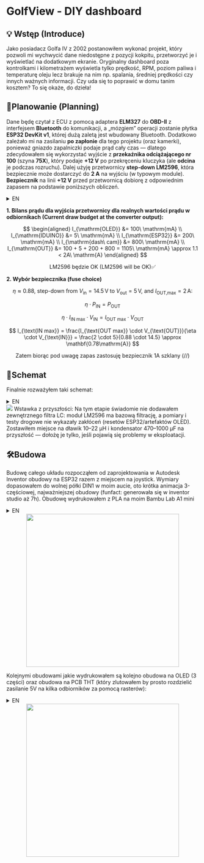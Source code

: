 

#  GolfView - DIY dashboard


## 💡 Wstęp (Introduce)

Jako posiadacz Golfa IV z 2002 postanowiłem wykonać projekt, który pozwoli mi wychwycić dane niedostępne z pozycji kokpitu, przetworzyć je i wyświetlać na dodatkowym ekranie. Oryginalny dashboard poza kontrolkami i kilometrażem wyświetla tylko prędkość, RPM, poziom paliwa i temperaturę oleju lecz brakuje na nim np. spalania, średniej prędkości czy innych ważnych informacji. Czy uda się to poprawić w domu tanim kosztem? To się okaże, do dzieła!


## 📏Planowanie (Planning)

Dane będę czytał z ECU z pomocą adaptera **ELM327** do **OBD-II** z interfejsem **Bluetooth** do komunikacji, a „mózgiem” operacji zostanie płytka **ESP32 DevKit v1**, której dużą zaletą jest wbudowany Bluetooth. Dodatkowo zależało mi na zasilaniu **po zapłonie** dla tego projektu (oraz kamerki), ponieważ gniazdo zapalniczki podaje prąd cały czas — dlatego zdecydowałem się wykorzystać wyjście z **przekaźnika odciążającego nr 100** (szyna **75X**), który podaje **+12 V** po przekręceniu kluczyka (ale **odcina** je podczas rozruchu). Dalej użyję przetwornicy **step-down LM2596**, która bezpiecznie może dostarczyć do **2 A** na wyjściu (w typowym module). **Bezpiecznik** na linii **+12 V** przed przetwornicą dobiorę z odpowiednim zapasem na podstawie poniższych obliczeń.

<details>
  <summary>EN</summary>


I will read data from the ECU using an **ELM327** **OBD-II** adapter with **Bluetooth** for communication, and the brain of the system will be an **ESP32 DevKit v1**, which conveniently has built-in Bluetooth. I also wanted **ignition-switched power** for this project (and the dash cam), since the cigarette lighter is permanently live — so I decided to use the output from the **load-reduction relay No.100** (the **75X** bus), which supplies **+12 V** when the key is in the **ON** position (but **cuts it** during cranking). Downstream I’ll use an **LM2596 step-down** converter, which can safely provide up to **2 A** at the output (typical module). I’ll select the **fuse** on the **+12 V** line before the converter with a proper margin based on the calculations below.
</details>


**1. Bilans prądu dla wyjścia przetwornicy dla realnych wartości prądu w odbiornikach (Current draw budget at the converter output):**

$$
\begin{aligned}
I_{\mathrm{OLED}}      &= 100\ \mathrm{mA} \\
I_{\mathrm{IDUINO}}    &= 5\ \mathrm{mA} \\
I_{\mathrm{ESP32}}     &= 200\ \mathrm{mA} \\
I_{\mathrm{dash\ cam}} &= 800\ \mathrm{mA} \\
I_{\mathrm{OUT}}       &= 100 + 5 + 200 + 800 = 1105\ \mathrm{mA} \approx 1.1 < 2A\ \mathrm{A}
\end{aligned}
$$

<div align="center">
LM2596 będzie OK (LM2596 will be OK)✅
<p></p>
</div>

**2. Wybór bezpiecznika (fuse choice)**

<div align="center">
<p></p>

$\eta \approx 0.88$, step-down from $V_{\text{in}}=14.5\,\mathrm{V}$ to $V_{\text{out}}=5\,\mathrm{V}$, and $I_{\text{OUT,max}}=2\,\mathrm{A}$:


$$
\eta \cdot P_{\text{IN}} = P_{\text{OUT}}
$$

$$
\eta \cdot I_{\text{IN max}} \cdot V_{\text{IN}} = I_{\text{OUT max}} \cdot V_{\text{OUT}}
$$

$$
I_{\text{IN max}} = \frac{I_{\text{OUT max}} \cdot V_{\text{OUT}}}{\eta \cdot V_{\text{IN}}}
= \frac{2 \cdot 5}{0.88 \cdot 14.5}
\approx \mathbf{0.78\mathrm{A}}
$$

Zatem biorąc pod uwagę zapas zastosuję bezpiecznik 1A szklany (//)
<p></p>
  
</div>


## 🔌Schemat

Finalnie rozważyłem taki schemat:
<details>
  <summary>EN</summary>
  hujhujhuj
</details>

<img src=https://github.com/user-attachments/assets/c0414036-ffb5-4203-a85c-da5e9e6c3d69>
Wstawka z przyszłości: Na tym etapie świadomie nie dodawałem zewnętrznego filtra LC: moduł LM2596 ma bazową filtrację, a pomiary i testy drogowe nie wykazały zakłóceń (resetów ESP32/artefaktów OLED). Zostawiłem miejsce na dławik 10–22 µH i kondensator 470–1000 µF na przyszłość — dołożę je tylko, jeśli pojawią się problemy w eksploatacji.


## 🛠Budowa
Budowę całego układu rozpocząłem od zaprojektowania w Autodesk Inventor obudowy na ESP32 razem z miejscem na joystick. Wymiary dopasowałem do wolnej półki DIN1 w moim aucie, oto krótka animacja 3-częściowej, najważniejszej obudowy (funfact: generowała się w inventor studio aż 7h). Obudowę wydrukowałem z PLA na moim Bambu Lab A1 mini
<details>
  <summary>EN</summary>
  hujhujhuj
</details>

<div align="center">
  <img src="https://github.com/user-attachments/assets/fcec71b2-29f3-4b15-aafa-8b4e60a39a53" width="400">
</div>


Kolejnymi obudowami jakie wydrukowałem są kolejno obudowa na OLED (3 części) oraz obudowa na PCB THT (który zlutowałem by prosto rozdzielić zasilanie 5V na kilka odbiorników za pomocą rasterów):
<details>
  <summary>EN</summary>
  hujhujhuj
</details>
<div align="center">
  <img src="https://github.com/user-attachments/assets/9611d9d1-51a3-49a0-ad28-ab50cbb9df87" width="400">
</div>




